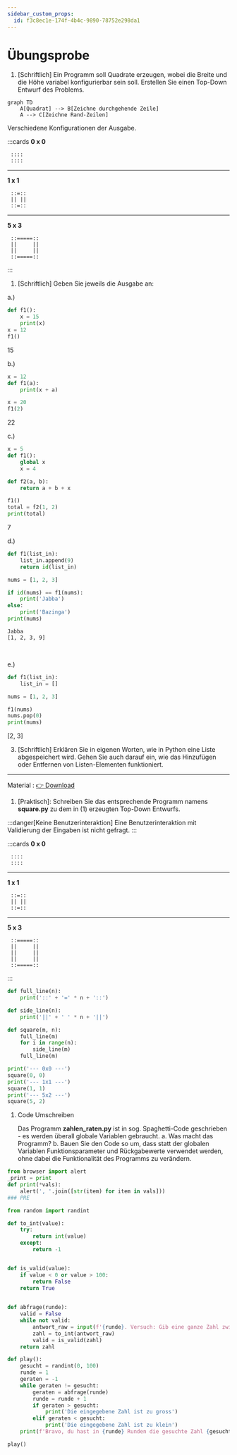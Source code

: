 ```yaml
---
sidebar_custom_props:
  id: f3c8ec1e-174f-4b4c-9890-78752e298da1
---
```

# Übungsprobe

1. [Schriftlich] Ein Programm soll Quadrate erzeugen, wobei die Breite und die Höhe variabel konfigurierbar sein soll. Erstellen Sie einen Top-Down Entwurf des Problems.

<Solution webKey="7b727a90-474e-4c58-9db2-595ab0a79ac6">


```mermaid
graph TD
    A[Quadrat] --> B[Zeichne durchgehende Zeile]
    A --> C[Zeichne Rand-Zeilen]
```

</Solution>


Verschiedene Konfigurationen der Ausgabe.

:::cards
__0 x 0__
```
 ::::
 ::::
```
***
__1 x 1__
```
 ::=::
 || ||
 ::=::
```
***
__5 x 3__
```
 ::=====::
 ||     ||
 ||     ||
 ::=====::
```
:::


1. [Schriftlich] Geben Sie jeweils die Ausgabe an:

a.)
```py
def f1():
    x = 15
    print(x)
x = 12
f1()
```
<Solution webKey="7b727a90-474e-4c58-9db2-595ab0a79ac6">15</Solution>
<br />

b.)
```py
x = 12
def f1(a):
    print(x + a)

x = 20
f1(2)
```
<Solution webKey="7b727a90-474e-4c58-9db2-595ab0a79ac6">22</Solution>
<br />

c.)
```py
x = 5
def f1():
    global x
    x = 4

def f2(a, b):
    return a + b + x

f1()
total = f2(1, 2)
print(total)
```
<Solution webKey="7b727a90-474e-4c58-9db2-595ab0a79ac6">7</Solution>
<br />

d.)
```py
def f1(list_in):
    list_in.append(9)
    return id(list_in)

nums = [1, 2, 3]

if id(nums) == f1(nums):
    print('Jabba')
else:
    print('Bazinga')
print(nums)
```
<Solution webKey="7b727a90-474e-4c58-9db2-595ab0a79ac6">

```
Jabba
[1, 2, 3, 9]
```

</Solution>
<br />

e.)
```py
def f1(list_in):
    list_in = []

nums = [1, 2, 3]

f1(nums)
nums.pop(0)
print(nums)
```
<Solution webKey="7b727a90-474e-4c58-9db2-595ab0a79ac6">[2, 3]</Solution>
<br />

3. [Schriftlich] Erklären Sie in eigenen Worten, wie in Python eine Liste abgespeichert wird. Gehen Sie auch darauf ein, wie das Hinzufügen oder Entfernen von Listen-Elementen funktioniert.


---


Material
: [👉 Download](assets/Material-Uebungsprobe.zip)

1. [Praktisch]: Schreiben Sie das entsprechende Programm namens __square.py__ zu dem in (1) erzeugten Top-Down Entwurfs.

:::danger[Keine Benutzerinteraktion]
Eine Benutzerinteraktion mit Validierung der Eingaben ist nicht gefragt.
:::

:::cards
__0 x 0__
```
 ::::
 ::::
```
***
__1 x 1__
```
 ::=::
 || ||
 ::=::
```
***
__5 x 3__
```
 ::=====::
 ||     ||
 ||     ||
 ||     ||
 ::=====::
```
:::

<Solution webKey="7b727a90-474e-4c58-9db2-595ab0a79ac6">

```py live_py slim
def full_line(n):
    print('::' + '=' * n + '::')

def side_line(n):
    print('||' + ' ' * n + '||')

def square(m, n):
    full_line(m)
    for i in range(n):
        side_line(m)
    full_line(m)

print('--- 0x0 ---')
square(0, 0)
print('--- 1x1 ---')
square(1, 1)
print('--- 5x2 ---')
square(5, 2)
```

</Solution>

1. Code Umschreiben

    Das Programm __zahlen_raten.py__  ist in sog. Spaghetti-Code geschrieben - es werden überall globale Variablen gebraucht.
    a. Was macht das Programm?
    b. Bauen Sie den Code so um, dass statt der globalen Variablen Funktionsparameter und Rückgabewerte verwendet werden, ohne dabei die Funktionalität des Programms zu verändern.


<Solution webKey="7b727a90-474e-4c58-9db2-595ab0a79ac6">

```py live_py slim
from browser import alert
_print = print
def print(*vals):
    alert(', '.join([str(item) for item in vals]))
### PRE

from random import randint

def to_int(value):
    try:
        return int(value)
    except:
        return -1


def is_valid(value):
    if value < 0 or value > 100:
        return False
    return True
    

def abfrage(runde):
    valid = False
    while not valid:
        antwort_raw = input(f'{runde}. Versuch: Gib eine ganze Zahl zwischen 0 und 100 ein: ')
        zahl = to_int(antwort_raw)
        valid = is_valid(zahl)
    return zahl

def play():
    gesucht = randint(0, 100)
    runde = 1
    geraten = -1
    while geraten != gesucht:
        geraten = abfrage(runde)
        runde = runde + 1
        if geraten > gesucht:
            print('Die eingegebene Zahl ist zu gross')
        elif geraten < gesucht:
            print('Die eingegebene Zahl ist zu klein')
    print(f'Bravo, du hast in {runde} Runden die gesuchte Zahl {gesucht} gefunden.')

play()
```
</Solution>
